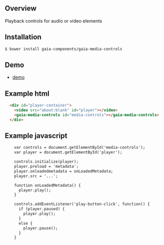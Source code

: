 ## Overview
Playback controls for audio or video elements

## Installation

```bash
$ bower install gaia-components/gaia-media-controls
```

## Demo

- [demo](http://russnicoletti.github.io/media-controls/)

## Example html
```html
  <div id="player-container">
    <video src="about:blank" id="player"></video>
    <gaia-media-controls id="media-controls"></gaia-media-controls>
  </div>
```

## Example javascript 
```html
    var controls = document.getElementById('media-controls');
    var player = document.getElementById('player');

    controls.initialize(player);
    player.preload = 'metadata';
    player.onloadedmetadata = onLoadedMetadata;
    player.src = '...';

    function onLoadedMetadata() {
      player.play();
    }

    controls.addEventListener('play-button-click', function() {
      if (player.paused) {
        player.play();
      }
      else {
        player.pause();
      }
    }
```

